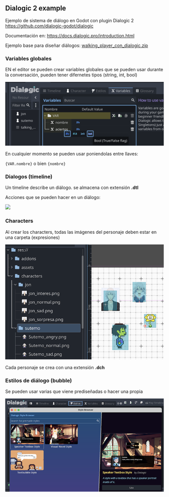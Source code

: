 ## Dialogic 2 example 

Ejemplo de sistema de diálogo en Godot con plugin Dialogic 2 https://github.com/dialogic-godot/dialogic

Documentación en: https://docs.dialogic.pro/introduction.html

Ejemplo base para diseñar diálogos: [walking_player_con_dialogic.zip](walking_player_Dialogic.zip)



### Variables globales 

EN el editor se pueden crear variables globales que se pueden usar durante la conversación, pueden tener difernetes tipos (string, int, bool)

![](dialogic_var.png)

En cualquier momento se pueden usar poniendolas entre llaves: 

``{VAR.nombre}`` o bien ``{nombre}``



### Dialogos (timeline)

Un timeline describe un diálogo. se almacena con extensión **.dtl**




Acciones que se pueden hacer en un diálogo:

![](https://docs.dialogic.pro/media/introduction/events.png)



### Characters 

Al crear los characters, todas las imágenes del personaje deben estar en una carpeta (expresiones) 

![characters_folder](dialogic_characters.png)

Cada personaje se crea con una extensión **.dch**


### Estilos de diálogo (bubble) 

Se pueden usar varias que viene prediseñadas o hacer una propia 

![characters_folder](estilos_dialogic.png)






